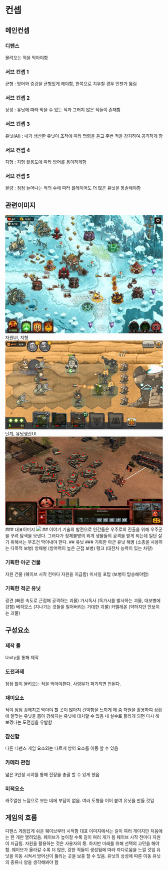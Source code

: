 # 컨셉
## 메인컨셉
### 디펜스
몰려오는 적을 막아야함
### 서브 컨셉 1
균형 : 방어와 증강을 균형있게 해야함, 한쪽으로 치우칠 경우 언젠가 뚫림
### 서브 컨셉 2
상성 : 유닛에 따라 막을 수 있는 적과 그러지 않은 적들이 존재함
### 서브 컨셉 3
유닛(AI) : 내가 생산한 유닛이 조작에 따라 명령을 듣고 주변 적을 감지하여 공격하게 함
### 서브 컨셉 4
지형 : 지형 활용도에 따라 방어를 용이하게함
### 서브 컨셉 5
물량 : 점점 늘어나는 적의 수에 따라 플레이어도 더 많은 유닛을 통솔해야함
## 관련이미지
<img src="./img/1.jpg">
자원UI, 지형
<img src="./img/2.jpg">
단계, 유닛생산UI
<img src="./img/3.jpg">
### 대표이미지
<img src="./img/대표이미지.jpg">
## 이야기
기술의 발전으로 인간들은 우주로의 진출을 위해 우주군을 꾸려 탐색을 보낸다. 그러다가 정체불명의 외계 생물들의 공격을 받게 되는데 일단 살기 위해서는 무조건 막아내야 한다.
## 유닛
### 기획한 아군 유닛
해병 (소총을 사용하는 다목적 보병)
방패병 (방어력이 높은 근접 보병)
탱크 (대전차 능력이 있는 차량)

### 기획한 아군 건물
자원 건물 (웨이브 시작 전마다 자원을 지급함)
미사일 포탑 (보병이 탑승해야함)

### 기획한 적군 유닛
광견 (빠른 속도로 근접해 공격하는 괴물)
가시독사 (독가시를 발사하는 괴물, 대보병에 강함)
베히모스 (지나가는 것들을 밀어버리는 거대한 괴물)
카멜레온 (약하지만 안보이는 괴물)

## 구성요소
### 제작 툴
Unity를 통해 제작
### 도전과제
점점 많이 몰려오는 적을 막아야한다. 사령부가 파괴되면 안된다.
### 재미요소
적이 점점 강해지고 막아야 할 곳이 많아져 긴박함을 느끼게 해 줌
자원을 활용하여 상황에 알맞는 유닛을 뽑아 강해지는 유닛에 대처할 수 있음
내 실수로 뚫리게 되면 다시 해보겠다는 도전심을 유발함
### 참신함
다른 디펜스 게임 요소와는 다르게 방어 요소를 이동 할 수 있음
### 카메라 관점
넓은 3인칭 시야를 통해 전장을 총괄 할 수 있게 했음
### 미적요소
캐주얼한 느낌으로 보는 데에 부담이 없음. 여러 도형을 이어 붙여 	유닛을 만들 것임

## 게임의 흐름
디펜스 게임답게 쉬운 웨이브부터 시작함
대표 이미지에서는 길이 여러 개이지만 처음에는 한 개만 열려있음. 웨이브가 높아질 수록 길이 여러 개가 됨
웨이브 시작 전마다 자원이 지급됨. 자원을 활용하는 것은 사용자의 몫. 하지만 미래를 위해 선택의 고민을 해야 함.
웨이브가 올라갈 수록 더 많은, 강한 적들이 생성됨에 따라 까다로움을 느낄 것임
유닛을 이동 시켜서 방어선이 뚫리는 곳을 보충 할 수 있음. 유닛의 상성에 따른 이동 유닛의 종류나 양을 생각해봐야 함
